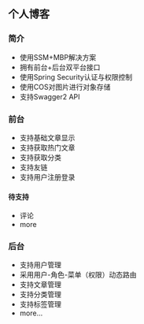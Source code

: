 ## 个人博客

### 简介
- 使用SSM+MBP解决方案
- 拥有前台+后台双平台接口
- 使用Spring Security认证与权限控制
- 使用COS对图片进行对象存储
- 支持Swagger2 API

### 前台
- 支持基础文章显示
- 支持获取热门文章
- 支持获取分类
- 支持友链
- 支持用户注册登录
#### 待支持
- 评论
- more

### 后台
- 支持用户管理
- 采用用户-角色-菜单（权限）动态路由
- 支持文章管理
- 支持分类管理
- 支持标签管理
- more...

